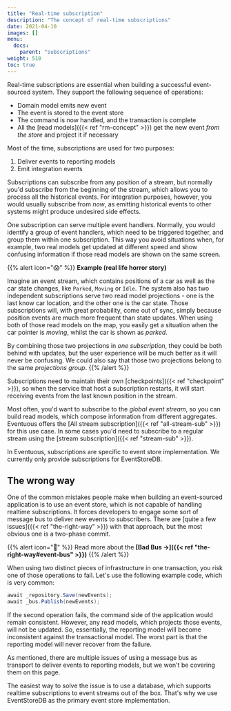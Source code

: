 ```yaml
---
title: "Real-time subscription"
description: "The concept of real-time subscriptions"
date: 2021-04-10
images: []
menu:
  docs:
    parent: "subscriptions"
weight: 510
toc: true
---
```


Real-time subscriptions are essential when building a successful event-sourced system. They support the following sequence of operations:

- Domain model emits new event
- The event is stored to the event store
- The command is now handled, and the transaction is complete
- All the [read models]({{< ref "rm-concept" >}}) get the new event _from the store_ and project it if necessary

Most of the time, subscriptions are used for two purposes:
1. Deliver events to reporting models
1. Emit integration events

Subscriptions can subscribe from any position of a stream, but normally you'd subscribe from the beginning of the stream, which allows you to process all the historical events. For integration purposes, however, you would usually subscribe from _now_, as emitting historical events to other systems might produce undesired side effects.

One subscription can serve multiple event handlers. Normally, you would identify a group of event handlers, which need to be triggered together, and group them within one subscription. This way you avoid situations when, for example, two real models get updated at different speed and show confusing information if those read models are shown on the same screen.

{{% alert icon="😱" %}}
**Example (real life horror story)**

Imagine an event stream, which contains positions of a car as well as the car state changes, like `Parked`, `Moving` or `Idle`. The system also has two independent subscriptions serve two read model projections - one is the last know car location, and the other one is the car state. Those subscriptions will, with great probability, come out of sync, simply because position events are much more frequent than state updates. When using both of those read models on the map, you easily get a situation when the car pointer is _moving_, whilst the car is shown as _parked_.

By combining those two projections in _one subscription_, they could be both behind with updates, but the user experience will be much better as it will never be confusing. We could also say that those two projections belong to the same _projections group_.
{{% /alert %}}

Subscriptions need to maintain their own [checkpoints]({{< ref "checkpoint" >}}), so when the service that host a subscription restarts, it will start receiving events from the last known position in the stream.

Most often, you'd want to subscribe to the _global event stream_, so you can build read models, which compose information from different aggregates. Eventuous offers the [All stream subscription]({{< ref "all-stream-sub" >}}) for this use case. In some cases you'd need to subscribe to a regular stream using the [stream subscription]({{< ref "stream-sub" >}}).

In Eventuous, subscriptions are specific to event store implementation. We currently only provide subscriptions for EventStoreDB.

## The wrong way

One of the common mistakes people make when building an event-sourced application is to use an event store, which is not capable of handling realtime subscriptions. It forces developers to engage some sort of message bus to deliver new events to subscribers. There are [quite a few issues]({{< ref "the-right-way" >}}) with that approach, but the most obvious one is a two-phase commit.

{{% alert icon="📍" %}}
Read more about the **[Bad Bus →]({{< ref "the-right-way#event-bus" >}})**
{{% /alert %}}

When using two distinct pieces of infrastructure in one transaction, you risk one of those operations to fail. Let's use the following example code, which is very common:

```csharp
await _repository.Save(newEvents);
await _bus.Publish(newEvents);
```

If the second operation fails, the command side of the application would remain consistent. However, any read models, which projects those events, will not be updated. So, essentially, the reporting model will become inconsistent against the transactional model. The worst part is that the reporting model will never recover from the failure.

As mentioned, there are multiple issues of using a message bus as transport to deliver events to reporting models, but we won't be covering them on this page.

The easiest way to solve the issue is to use a database, which supports realtime subscriptions to event streams out of the box. That's why we use EventStoreDB as the primary event store implementation.
